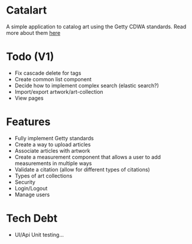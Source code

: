 # Catalart

A simple application to catalog art using the Getty CDWA standards. Read more about them [here](http://www.getty.edu/research/publications/electronic_publications/cdwa/introduction.html)

# Todo (V1)

- Fix cascade delete for tags
- Create common list component
- Decide how to implement complex search (elastic search?)
- Import/export artwork/art-collection
- View pages

# Features

- Fully implement Getty standards
- Create a way to upload articles
- Associate articles with artwork
- Create a measurement component that allows a user to add measurements in multiple ways
- Validate a citation (allow for different types of citations)
- Types of art collections
- Security
- Login/Logout
- Manage users

# Tech Debt

- UI/Api Unit testing...

